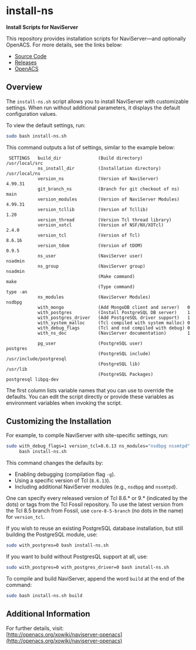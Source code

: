 # install-ns

**Install Scripts for NaviServer**

This repository provides installation scripts for NaviServer—and
optionally OpenACS. For more details, see the links below:

- [Source Code](https://github.com/naviserver-project/naviserver/)
- [Releases](https://sourceforge.net/projects/naviserver/)
- [OpenACS](https://openacs.org/)

## Overview

The `install-ns.sh` script allows you to install NaviServer with
customizable settings. When run without additional parameters, it
displays the default configuration values.

To view the default settings, run:

```bash
sudo bash install-ns.sh
```

This command outputs a list of settings, similar to the example below:


     SETTINGS   build_dir              (Build directory)                 /usr/local/src
                ns_install_dir         (Installation directory)          /usr/local/ns
                version_ns             (Version of NaviServer)           4.99.31
                git_branch_ns          (Branch for git checkout of ns)   main
                version_modules        (Version of NaviServer Modules)   4.99.31
                version_tcllib         (Version of Tcllib)               1.20
                version_thread         (Version Tcl thread library)
                version_xotcl          (Version of NSF/NX/XOTcl)         2.4.0
                version_tcl            (Version of Tcl)                  8.6.16
                version_tdom           (Version of tDOM)                 0.9.5
                ns_user                (NaviServer user)                 nsadmin
                ns_group               (NaviServer group)                nsadmin
                                       (Make command)                    make
                                       (Type command)                    type -an
                ns_modules             (NaviServer Modules)              nsdbpg
                with_mongo             (Add MongoDB client and server)   0
                with_postgres          (Install PostgreSQL DB server)    1
                with_postgres_driver   (Add PostgreSQL driver support)   1
                with_system_malloc     (Tcl compiled with system malloc) 0
                with_debug_flags       (Tcl and nsd compiled with debug) 0
                with_ns_doc            (NaviServer documentation)        1

                pg_user                (PostgreSQL user)                 postgres
                                       (PostgreSQL include)              /usr/include/postgresql
                                       (PostgreSQL lib)                  /usr/lib
                                       (PostgreSQL Packages)             postgresql libpq-dev


The first column lists variable names that you can use to override the
defaults. You can edit the script directly or provide these variables
as environment variables when invoking the script.


## Customizing the Installation

For example, to compile NaviServer with site-specific settings, run:

```bash
sudo with_debug_flags=1 version_tcl=8.6.13 ns_modules="nsdbpg nssmtpd" \
     bash install-ns.sh
```

This command changes the defaults by:
- Enabling debugging (compilation flag `-g`).
- Using a specific version of Tcl (`8.6.13`).
- Including additional NaviServer modules (e.g., `nsdbpg` and `nssmtpd`).

One can specify every released version of Tcl 8.6.* or 9.* (indicated
by the dots) or tags from the Tcl Fossil repository. To use the latest
version from the Tcl 8.5 branch from Fossil, use `core-8-5-branch` (no dots in the name)
for `version_tcl`.

If you wish to reuse an existing PostgreSQL database installation, but
still building the PostgreSQL module, use:

```bash
sudo with_postgres=0 bash install-ns.sh
```

If you want to build without PostgresQL support at all, use:

```bash
sudo with_postgres=0 with_postgres_driver=0 bash install-ns.sh
```


To compile and build NaviServer, append the word `build` at the end of the command:

```bash
sudo bash install-ns.sh build
```

## Additional Information

For further details, visit:  
[http://openacs.org/xowiki/naviserver-openacs](http://openacs.org/xowiki/naviserver-openacs)
```
